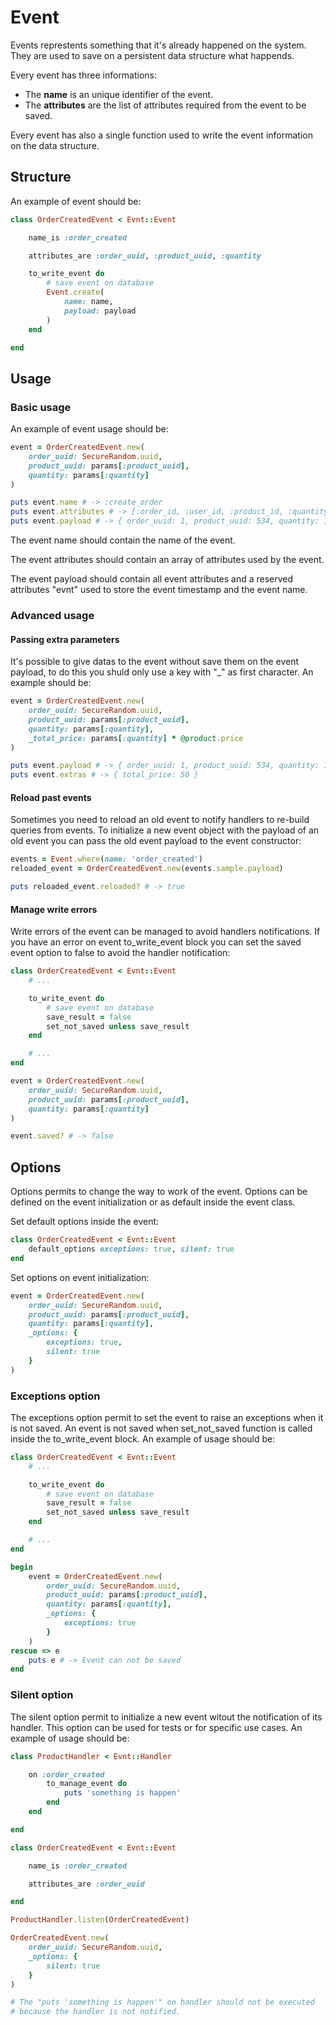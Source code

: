 # Event

Events represtents something that it's already happened on the system. They are used to save on a persistent data structure what happends.

Every event has three informations:

- The **name** is an unique identifier of the event.
- The **attributes** are the list of attributes required from the event to be saved.

Every event has also a single function used to write the event information on the data structure.

## Structure

An example of event should be:

```ruby
class OrderCreatedEvent < Evnt::Event

    name_is :order_created

    attributes_are :order_uuid, :product_uuid, :quantity

    to_write_event do
        # save event on database
        Event.create(
            name: name,
            payload: payload
        )
    end

end
```

## Usage

### Basic usage

An example of event usage should be:

```ruby
event = OrderCreatedEvent.new(
    order_uuid: SecureRandom.uuid,
    product_uuid: params[:product_uuid],
    quantity: params[:quantity]
)

puts event.name # -> :create_order
puts event.attributes # -> [:order_id, :user_id, :product_id, :quantity]
puts event.payload # -> { order_uuid: 1, product_uuid: 534, quantity: 10, evnt: { timestamp: 2017010101, name: 'order_created' } }
```

The event name should contain the name of the event.

The event attributes should contain an array of attributes used by the event.

The event payload should contain all event attributes and a reserved attributes "evnt" used to store the event timestamp and the event name.

### Advanced usage

#### Passing extra parameters

It's possible to give datas to the event without save them on the event payload, to do this you shuld only use a key with "_" as first character. An example should be:

```ruby
event = OrderCreatedEvent.new(
    order_uuid: SecureRandom.uuid,
    product_uuid: params[:product_uuid],
    quantity: params[:quantity],
    _total_price: params[:quantity] * @product.price
)

puts event.payload # -> { order_uuid: 1, product_uuid: 534, quantity: 10, evnt: { timestamp: 2017010101, name: 'order_created' } }
puts event.extras # -> { total_price: 50 }
```

#### Reload past events

Sometimes you need to reload an old event to notify handlers to re-build queries from events. To initialize a new event object with the payload of an old event you can pass the old event payload to the event constructor:

```ruby
events = Event.where(name: 'order_created')
reloaded_event = OrderCreatedEvent.new(events.sample.payload)

puts reloaded_event.reloaded? # -> true
```

#### Manage write errors

Write errors of the event can be managed to avoid handlers notifications.
If you have an error on event to_write_event block you can set the saved event option to false to avoid the handler notification:

```ruby
class OrderCreatedEvent < Evnt::Event
    # ...

    to_write_event do
        # save event on database
        save_result = false
        set_not_saved unless save_result
    end

    # ...
end

event = OrderCreatedEvent.new(
    order_uuid: SecureRandom.uuid,
    product_uuid: params[:product_uuid],
    quantity: params[:quantity]
)

event.saved? # -> false
```

## Options

Options permits to change the way to work of the event. Options can be defined on the event initialization or as default inside the event class.

Set default options inside the event:

```ruby
class OrderCreatedEvent < Evnt::Event
    default_options exceptions: true, silent: true
end
```

Set options on event initialization:

```ruby
event = OrderCreatedEvent.new(
    order_uuid: SecureRandom.uuid,
    product_uuid: params[:product_uuid],
    quantity: params[:quantity],
    _options: {
        exceptions: true,
        silent: true
    }
)
```

### Exceptions option

The exceptions option permit to set the event to raise an exceptions when it is not saved. An event is not saved when set_not_saved function is called inside the to_write_event block.
An example of usage should be:

```ruby
class OrderCreatedEvent < Evnt::Event
    # ...

    to_write_event do
        # save event on database
        save_result = false
        set_not_saved unless save_result
    end

    # ...
end

begin
    event = OrderCreatedEvent.new(
        order_uuid: SecureRandom.uuid,
        product_uuid: params[:product_uuid],
        quantity: params[:quantity],
        _options: {
            exceptions: true
        }
    )
rescue => e
    puts e # -> Event can not be saved
end
```

### Silent option

The silent option permit to initialize a new event witout the notification of its handler. This option can be used for tests or for specific use cases.
An example of usage should be:

```ruby
class ProductHandler < Evnt::Handler

    on :order_created
        to_manage_event do
            puts 'something is happen'
        end
    end

end

class OrderCreatedEvent < Evnt::Event

    name_is :order_created

    attributes_are :order_uuid

end

ProductHandler.listen(OrderCreatedEvent)

OrderCreatedEvent.new(
    order_uuid: SecureRandom.uuid,
    _options: {
        silent: true
    }
)

# The "puts 'something is happen'" on handler should not be executed
# because the handler is not notified.
```
